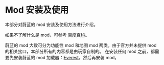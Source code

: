 # Mod 安装及使用

本部分对蔚蓝的 mod 安装及使用方法进行介绍。

如果不了解什么是 mod，可参考 [百度百科](https://baike.baidu.com/item/%E6%B8%B8%E6%88%8F%E6%A8%A1%E7%BB%84)。

蔚蓝的 mod 大致可分为功能性 mod 和地图 mod 两类。由于官方并未提供 mod 的相关接口，本部分所有的内容都是由玩家自制的。
在安装任何 mod 之前，都需要先安装蔚蓝的 mod 加载器：[Everest](Everest.md)，然后再安装 mod。
